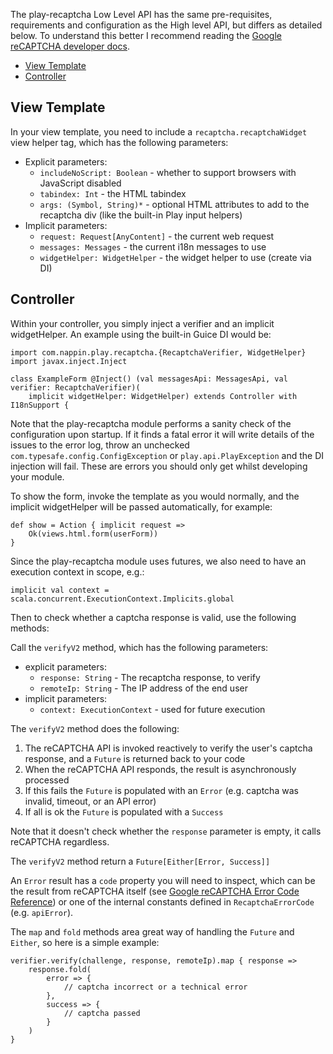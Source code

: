 The play-recaptcha Low Level API has the same pre-requisites, requirements and configuration as the High level API, but differs as detailed below. To understand this better I recommend reading the [Google reCAPTCHA developer docs](https://developers.google.com/recaptcha/docs/display).

* [View Template](#view-template)
* [Controller](#controller)

## View Template
In your view template, you need to include a ``recaptcha.recaptchaWidget`` view helper tag, which has the following parameters:

* Explicit parameters:
  * ``includeNoScript: Boolean`` - whether to support browsers with JavaScript disabled 
  * ``tabindex: Int`` - the HTML tabindex
  * ``args: (Symbol, String)*`` - optional HTML attributes to add to the recaptcha div (like the built-in Play input helpers)
* Implicit parameters:
  * ``request: Request[AnyContent]`` - the current web request
  * ``messages: Messages`` - the current i18n messages to use
  * ``widgetHelper: WidgetHelper`` - the widget helper to use (create via DI)


## Controller
Within your controller, you simply inject a verifier and an implicit widgetHelper. An example using the built-in Guice DI would be:

    import com.nappin.play.recaptcha.{RecaptchaVerifier, WidgetHelper}
    import javax.inject.Inject

    class ExampleForm @Inject() (val messagesApi: MessagesApi, val verifier: RecaptchaVerifier)(
        implicit widgetHelper: WidgetHelper) extends Controller with I18nSupport {

Note that the play-recaptcha module performs a sanity check of the configuration upon startup. If it finds a fatal error it will write details of the issues to the error log, throw an unchecked ``com.typesafe.config.ConfigException`` or ``play.api.PlayException`` and the DI injection will fail. These are errors you should only get whilst developing your module.

To show the form, invoke the template as you would normally, and the implicit widgetHelper will be passed automatically, for example:

    def show = Action { implicit request =>
        Ok(views.html.form(userForm))
    }

Since the play-recaptcha module uses futures, we also need to have an execution context in scope, e.g.:

    implicit val context = scala.concurrent.ExecutionContext.Implicits.global

Then to check whether a captcha response is valid, use the following methods:

Call the ``verifyV2`` method, which has the following parameters:

* explicit parameters:
  * ``response: String`` - The recaptcha response, to verify
  * ``remoteIp: String`` - The IP address of the end user
* implicit parameters:
  * ``context: ExecutionContext`` - used for future execution

The ``verifyV2`` method does the following:

1. The reCAPTCHA API is invoked reactively to verify the user's captcha response, and a ``Future`` is returned back to your code
1. When the reCAPTCHA API responds, the result is asynchronously processed
  1. If this fails the ``Future`` is populated with an ``Error`` (e.g. captcha was invalid, timeout, or an API error)
  1. If all is ok the ``Future`` is populated with a ``Success``

Note that it doesn't check whether the ``response`` parameter is empty, it calls reCAPTCHA regardless.

The ``verifyV2`` method return a ``Future[Either[Error, Success]]``

An ``Error`` result has a ``code`` property you will need to inspect, which can be the result from reCAPTCHA itself (see [Google reCAPTCHA Error Code Reference](https://developers.google.com/recaptcha/docs/verify)) or one of the internal constants defined in ``RecaptchaErrorCode`` (e.g. ``apiError``).

The ``map`` and ``fold`` methods area great way of handling the ``Future`` and ``Either``, so here is a simple example:

    verifier.verify(challenge, response, remoteIp).map { response =>
        response.fold(   
            error => {
                // captcha incorrect or a technical error
            },  
            success => {
                // captcha passed
            }
        )   
    }